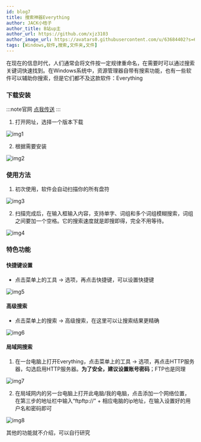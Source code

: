 ```yaml
---
id: blog7
title: 搜索神器Everything
author: JACK小桔子
author_title: B站up主
author_url: https://github.com/xjz3103
author_image_url: https://avatars0.githubusercontent.com/u/63684402?s=60&v=4
tags: [Windows,软件,搜索,文件夹,文件]
---
```

在现在的信息时代，人们通常会将文件按一定规律重命名，在需要时可以通过搜索关键词快速找到。在Windows系统中，资源管理器自带有搜索功能，也有一些软件可以辅助你搜索，但是它们都不及这款软件：Everything
<!--truncate-->
### 下载安装
:::note官网
[点我传送](https://www.voidtools.com/)
:::
1. 打开网址，选择一个版本下载

![img1](https://s1.ax1x.com/2020/07/12/U1T7JH.png "© JACK小桔子")

2. 根据需要安装

![img2](https://s1.ax1x.com/2020/07/12/U1TcW9.png "© JACK小桔子")

### 使用方法
1. 初次使用，软件会自动扫描你的所有盘符

![img3](https://s1.ax1x.com/2020/07/12/U1TJiQ.png "© JACK小桔子")

2. 扫描完成后，在输入框输入内容，支持单字、词组和多个词组模糊搜索，词组之间要加一个空格。它的搜索速度就是即搜即得，完全不用等待。

![img4](https://s1.ax1x.com/2020/07/12/U174cn.png "© JACK小桔子")

### 特色功能
#### 快捷键设置
* 点击菜单上的工具 → 选项，再点击快捷键，可以设置快捷键

![img5](https://s1.ax1x.com/2020/07/12/U1bNzd.png "© JACK小桔子")

#### 高级搜索
* 点击菜单上的搜索 → 高级搜索，在这里可以让搜索结果更精确

![img6](https://s1.ax1x.com/2020/07/12/U1bro8.png "© JACK小桔子")

#### 局域网搜索
1. 在一台电脑上打开Everything，点击菜单上的工具 → 选项，再点击HTTP服务器，勾选启用HTTP服务器。**为了安全，建议设置账号密码**；FTP也是同理

![img7](https://s1.ax1x.com/2020/07/12/U1b6Jg.png "© JACK小桔子")

2. 在局域网内的另一台电脑上打开此电脑/我的电脑，点击添加一个网络位置，在第三步的地址栏中输入“ftpftp://” + 相应电脑的ip地址，在输入设置好的用户名和密码即可

![img8](https://s1.ax1x.com/2020/07/12/U1bcWQ.png "© JACK小桔子")

其他的功能就不介绍，可以自行研究